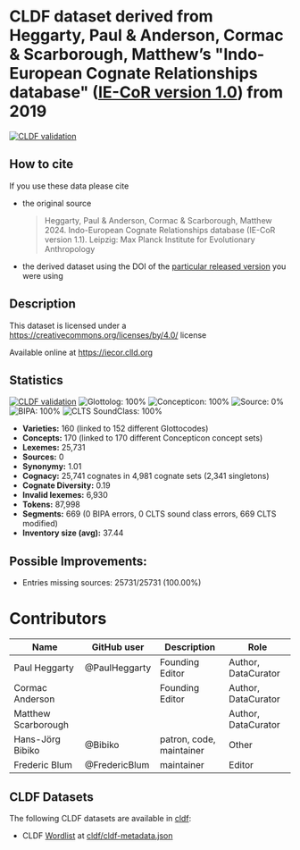 # CLDF dataset derived from Heggarty, Paul & Anderson, Cormac & Scarborough, Matthew’s "Indo-European Cognate Relationships database" ([IE-CoR version 1.0](https://github.com/lexibank/iecor/releases/tag/v1.0)) from 2019

[![CLDF validation](https://github.com/lexibank/iecor/workflows/CLDF-validation/badge.svg)](https://github.com/lexibank/iecor/actions?query=workflow%3ACLDF-validation)

## How to cite

If you use these data please cite
- the original source
  > Heggarty, Paul & Anderson, Cormac & Scarborough, Matthew 2024. Indo-European Cognate Relationships database (IE-CoR version 1.1). Leipzig: Max Planck Institute for Evolutionary Anthropology
- the derived dataset using the DOI of the [particular released version](../../releases/) you were using

## Description


This dataset is licensed under a https://creativecommons.org/licenses/by/4.0/ license

Available online at https://iecor.clld.org

## Statistics


[![CLDF validation](https://github.com/lexibank/iecor/workflows/CLDF-validation/badge.svg)](https://github.com/lexibank/iecor/actions?query=workflow%3ACLDF-validation)
![Glottolog: 100%](https://img.shields.io/badge/Glottolog-100%25-brightgreen.svg "Glottolog: 100%")
![Concepticon: 100%](https://img.shields.io/badge/Concepticon-100%25-brightgreen.svg "Concepticon: 100%")
![Source: 0%](https://img.shields.io/badge/Source-0%25-red.svg "Source: 0%")
![BIPA: 100%](https://img.shields.io/badge/BIPA-100%25-brightgreen.svg "BIPA: 100%")
![CLTS SoundClass: 100%](https://img.shields.io/badge/CLTS%20SoundClass-100%25-brightgreen.svg "CLTS SoundClass: 100%")

- **Varieties:** 160 (linked to 152 different Glottocodes)
- **Concepts:** 170 (linked to 170 different Concepticon concept sets)
- **Lexemes:** 25,731
- **Sources:** 0
- **Synonymy:** 1.01
- **Cognacy:** 25,741 cognates in 4,981 cognate sets (2,341 singletons)
- **Cognate Diversity:** 0.19
- **Invalid lexemes:** 6,930
- **Tokens:** 87,998
- **Segments:** 669 (0 BIPA errors, 0 CLTS sound class errors, 669 CLTS modified)
- **Inventory size (avg):** 37.44

## Possible Improvements:



- Entries missing sources: 25731/25731 (100.00%)

# Contributors

Name                | GitHub user  | Description                          | Role
---                 | ---          | ---                                  | ---
Paul Heggarty       | @PaulHeggarty | Founding Editor | Author, DataCurator
Cormac Anderson     | | Founding Editor | Author, DataCurator
Matthew Scarborough | |                 | Author, DataCurator
Hans-Jörg Bibiko    | @Bibiko       | patron, code, maintainer     | Other
Frederic Blum | @FredericBlum | maintainer | Editor




## CLDF Datasets

The following CLDF datasets are available in [cldf](cldf):

- CLDF [Wordlist](https://github.com/cldf/cldf/tree/master/modules/Wordlist) at [cldf/cldf-metadata.json](cldf/cldf-metadata.json)